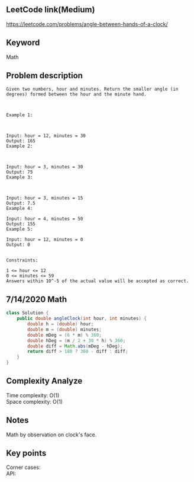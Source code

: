 ## LeetCode link(Medium)
https://leetcode.com/problems/angle-between-hands-of-a-clock/

## Keyword
Math

## Problem description
```
Given two numbers, hour and minutes. Return the smaller angle (in degrees) formed between the hour and the minute hand.

 

Example 1:



Input: hour = 12, minutes = 30
Output: 165
Example 2:



Input: hour = 3, minutes = 30
Output: 75
Example 3:



Input: hour = 3, minutes = 15
Output: 7.5
Example 4:

Input: hour = 4, minutes = 50
Output: 155
Example 5:

Input: hour = 12, minutes = 0
Output: 0
 

Constraints:

1 <= hour <= 12
0 <= minutes <= 59
Answers within 10^-5 of the actual value will be accepted as correct.
```
## 7/14/2020 Math

```java
class Solution {
    public double angleClock(int hour, int minutes) {
        double h = (double) hour;
        double m = (double) minutes;
        double mDeg = (6 * m) % 360;
        double hDeg = (m / 2 + 30 * h) % 360;
        double diff = Math.abs(mDeg - hDeg);
        return diff > 180 ? 360 - diff : diff;
    }
}
```

## Complexity Analyze
Time complexity: O(1)\
Space complexity: O(1)

## Notes
Math by observation on clock's face.

## Key points
Corner cases: \
API:
